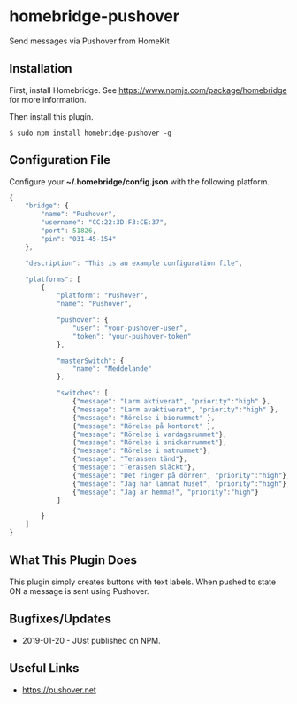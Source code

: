 # homebridge-pushover

Send messages via Pushover from HomeKit

## Installation

First, install Homebridge. See https://www.npmjs.com/package/homebridge
for more information.

Then install this plugin.

    $ sudo npm install homebridge-pushover -g

## Configuration File

Configure your **~/.homebridge/config.json** with the following platform.


```javascript
{
    "bridge": {
        "name": "Pushover",
        "username": "CC:22:3D:F3:CE:37",
        "port": 51826,
        "pin": "031-45-154"
    },

    "description": "This is an example configuration file",

    "platforms": [
        {
            "platform": "Pushover",
            "name": "Pushover",

            "pushover": {
                "user": "your-pushover-user",
                "token": "your-pushover-token"
            },

            "masterSwitch": {
                "name": "Meddelande"
            },

            "switches": [
                {"message": "Larm aktiverat", "priority":"high" },
                {"message": "Larm avaktiverat", "priority":"high" },
                {"message": "Rörelse i biorummet" },
                {"message": "Rörelse på kontoret" },
                {"message": "Rörelse i vardagsrummet"},
                {"message": "Rörelse i snickarrummet"},
                {"message": "Rörelse i matrummet"},
                {"message": "Terassen tänd"},
                {"message": "Terassen släckt"},
                {"message": "Det ringer på dörren", "priority":"high"},
                {"message": "Jag har lämnat huset", "priority":"high"},
                {"message": "Jag är hemma!", "priority":"high"}
            ]

        }
    ]
}

```
## What This Plugin Does

This plugin simply creates buttons with text labels. When pushed to state ON
a message is sent using Pushover.

## Bugfixes/Updates

* 2019-01-20 - JUst published on NPM.

## Useful Links

* https://pushover.net
